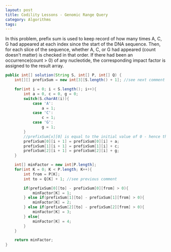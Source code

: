 ```yaml
---
layout: post
title: Codility Lessons - Genomic Range Query
category: Algorithms
tags:
---
```


In this problem, prefix sum is used to keep record of how many times A, C, G had appeared at each index since the start of the DNA sequence. Then, for each slice of the sequence, whether A, C, or G had appeared (count doesn't matter) is checked in that order. If there had been an occurrence(count > 0) of any nucleotide, the corresponding impact factor is assigned to the result array.

```java
public int[] solution(String S, int[] P, int[] Q) {
    int[][] prefixSum = new int[3][S.length() + 1]; //see next comment

    for(int i = 0; i < S.length(); i++){
        int a = 0, c = 0, g = 0;
        switch(S.charAt(i)){
            case 'A':
                a = 1;
            case 'C':
                c = 1;
            case 'G':
                g = 1;
        }
        //prefixSum[x][0] is equal to the initial value of 0 - hence the +1
        prefixSum[0][i + 1] = prefixSum[0][i] + a;
        prefixSum[1][i + 1] = prefixSum[1][i] + c;
        prefixSum[2][i + 1] = prefixSum[2][i] + g;
    }

    int[] minFactor = new int[P.length];
    for(int K = 0; K < P.length; K++){
        int from = P[K];
        int to = Q[K] + 1; //see previous comment

        if(prefixSum[0][to] - prefixSum[0][from] > 0){
            minFactor[K] = 1;
        } else if(prefixSum[1][to] - prefixSum[1][from] > 0){
            minFactor[K] = 2;
        } else if(prefixSum[2][to] - prefixSum[2][from] > 0){
            minFactor[K] = 3;
        } else{
            minFactor[K] = 4;
        }
    }

    return minFactor;
}
```
